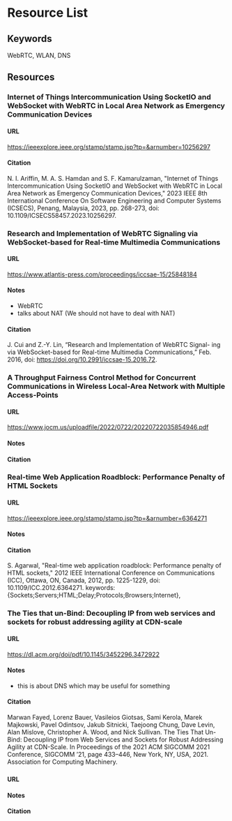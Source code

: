 # Resource List
## Keywords
WebRTC, WLAN, DNS

## Resources
### Internet of Things Intercommunication Using SocketIO and WebSocket with WebRTC in Local Area Network as Emergency Communication Devices
#### URL
https://ieeexplore.ieee.org/stamp/stamp.jsp?tp=&arnumber=10256297

#### Citation
N. I. Ariffin, M. A. S. Hamdan and S. F. Kamarulzaman, "Internet of Things Intercommunication Using SocketIO and WebSocket with WebRTC in Local Area Network as Emergency Communication Devices," 2023 IEEE 8th International Conference On Software Engineering and Computer Systems (ICSECS), Penang, Malaysia, 2023, pp. 268-273, doi: 10.1109/ICSECS58457.2023.10256297.

### Research and Implementation of WebRTC Signaling via WebSocket-based for Real-time Multimedia Communications
#### URL
https://www.atlantis-press.com/proceedings/iccsae-15/25848184

#### Notes
- WebRTC
- talks about NAT (We should not have to deal with NAT)

#### Citation
J. Cui and Z.-Y. Lin, “Research and Implementation of WebRTC Signal- ing via WebSocket-based for Real-time Multimedia Communications,” Feb. 2016, doi: https://doi.org/10.2991/iccsae-15.2016.72.

### A Throughput Fairness Control Method for Concurrent Communications in Wireless Local-Area Network with Multiple Access-Points
#### URL
https://www.jocm.us/uploadfile/2022/0722/20220722035854946.pdf

#### Notes
#### Citation

### Real-time Web Application Roadblock: Performance Penalty of HTML Sockets
#### URL
https://ieeexplore.ieee.org/stamp/stamp.jsp?tp=&arnumber=6364271
#### Notes

#### Citation
S. Agarwal, "Real-time web application roadblock: Performance penalty of HTML sockets," 2012 IEEE International Conference on Communications (ICC), Ottawa, ON, Canada, 2012, pp. 1225-1229, doi: 10.1109/ICC.2012.6364271. keywords: {Sockets;Servers;HTML;Delay;Protocols;Browsers;Internet},


### The Ties that un-Bind: Decoupling IP from web services and sockets for robust addressing agility at CDN-scale
#### URL
https://dl.acm.org/doi/pdf/10.1145/3452296.3472922

#### Notes
- this is about DNS which may be useful for something

#### Citation
Marwan Fayed, Lorenz Bauer, Vasileios Giotsas, Sami Kerola, Marek Majkowski, Pavel Odintsov, Jakub Sitnicki, Taejoong Chung, Dave Levin, Alan Mislove, Christopher A. Wood, and Nick Sullivan. The Ties That Un-Bind: Decoupling IP from Web Services and Sockets for Robust Addressing Agility at CDN-Scale. In Proceedings of the 2021 ACM SIGCOMM 2021 Conference, SIGCOMM ’21, page 433–446, New York, NY, USA, 2021. Association for Computing Machinery.

###
#### URL
#### Notes
#### Citation
